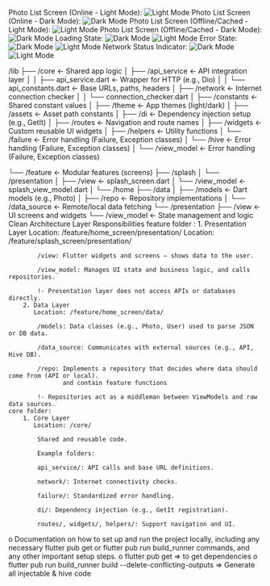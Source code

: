 Photo List Screen (Online - Light Mode):
![Light Mode](assets/screenshots/online_light_mode.png)
Photo List Screen (Online - Dark Mode):
![Dark Mode](assets/screenshots/online_dark_mode.png)
Photo List Screen (Offline/Cached - Light Mode):
![Light Mode](assets/screenshots/offline_light_mode.png)
Photo List Screen (Offline/Cached - Dark Mode):
![Dark Mode](assets/screenshots/offline-dark_mode.png)
Loading State:
![Dark Mode](assets/screenshots/loading_indicator_dark.png)
![Light Mode](assets/screenshots/loading_indicator_light.png)
Error State:
![Dark Mode](assets/screenshots/error_handler_dark.png)
![Light Mode](assets/screenshots/error_handler_light.png)
Network Status Indicator:
![Dark Mode](assets/screenshots/network_indicator.png)
![Light Mode](assets/screenshots/network_indicator_light.png)

/lib
├── /core                      ← Shared app logic
│   ├── /api_service           ← API integration layer
│   │   ├── api_service.dart   ← Wrapper for HTTP (e.g., Dio)
│   │   └── api_constants.dart ← Base URLs, paths, headers
│   ├── /network               ← Internet connection checker
│   │   └── connection_checker.dart
│   ├── /constants             ← Shared constant values
│   ├── /theme                 ← App themes (light/dark)
│   ├── /assets                ← Asset path constants
│   ├── /di                   ← Dependency injection setup (e.g., GetIt)
│   ├── /routes                ← Navigation and route names
│   ├── /widgets               ← Custom reusable UI widgets
│   ├── /helpers               ← Utility functions
│   └── /failure               ← Error handling (Failure, Exception classes)
│   └── /hive               ← Error handling (Failure, Exception classes)
│   └── /view_model               ← Error handling (Failure, Exception classes)

└── /feature                   ← Modular features (screens)
    ├── /splash
    │   └── /presentation
    │       ├── /view          ← splash_screen.dart
    │       └── /view_model    ← splash_view_model.dart
    │
    └── /home
        ├── /data
        │   ├── /models        ← Dart models (e.g., Photo)
        │   ├── /repo          ← Repository implementations
        │   └── /data_source   ← Remote/local data fetching
        └── /presentation
            ├── /view          ← UI screens and widgets
            └── /view_model    ← State management and logic
Clean Architecture Layer Responsibilities
    feature folder :
        1. Presentation Layer
           Location: /feature/home_screen/presentation/
           Location: /feature/splash_screen/presentation/
        
            /view: Flutter widgets and screens — shows data to the user.
            
            /view_model: Manages UI state and business logic, and calls repositories.
            
            !- Presentation layer does not access APIs or databases directly.
        2. Data Layer
           Location: /feature/home_screen/data/
        
            /models: Data classes (e.g., Photo, User) used to parse JSON or DB data.
            
            /data_source: Communicates with external sources (e.g., API, Hive DB).
            
            /repo: Implements a repository that decides where data should come from (API or local).
                   and contain feature functions 
            
            !- Repositories act as a middleman between ViewModels and raw data sources.
    core folder:
        1. Core Layer
           Location: /core/
        
            Shared and reusable code.
            
            Example folders:
            
            api_service/: API calls and base URL definitions.
            
            network/: Internet connectivity checks.
            
            failure/: Standardized error handling.
            
            di/: Dependency injection (e.g., GetIt registration).
            
            routes/, widgets/, helpers/: Support navigation and UI.
o Documentation on how to set up and run the project locally, including any necessary 
flutter pub get or flutter pub run build_runner commands, and any other important setup steps.
    o flutter pub get => to get  dependencies
    o flutter pub run build_runner build --delete-conflicting-outputs => Generate all injectable & hive code
